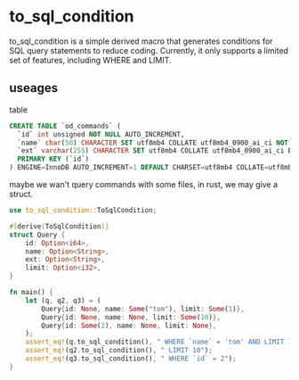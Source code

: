 # to_sql_condition
to_sql_condition is a simple derived macro that generates conditions for SQL query statements to reduce coding. Currently, it only supports a limited set of features, including WHERE and LIMIT.

## useages

table

```sql
CREATE TABLE `od_commands` (
  `id` int unsigned NOT NULL AUTO_INCREMENT,
  `name` char(50) CHARACTER SET utf8mb4 COLLATE utf8mb4_0900_ai_ci NOT NULL,
  `ext` varchar(255) CHARACTER SET utf8mb4 COLLATE utf8mb4_0900_ai_ci DEFAULT '',
  PRIMARY KEY (`id`)
) ENGINE=InnoDB AUTO_INCREMENT=1 DEFAULT CHARSET=utf8mb4 COLLATE=utf8mb4_0900_ai_ci
```

maybe we wan't query commands with some files, in rust, we may give a struct.

```rust
use to_sql_condition::ToSqlCondition;

#[derive(ToSqlCondition)]
struct Query {
    id: Option<i64>,
    name: Option<String>,
    ext: Option<String>,
    limit: Option<i32>,
}

fn main() {
    let (q, q2, q3) = (
        Query{id: None, name: Some("tom"), limit: Some(1)},
        Query{id: None, name: None, limit: Some(10)},
        Query{id: Some(2), name: None, limit: None},
    );
    assert_eq!(q.to_sql_condition(), " WHERE `name` = 'tom' AND LIMIT 1");
    assert_eq!(q2.to_sql_condition(), " LIMIT 10");
    assert_eq!(q3.to_sql_condition(), " WHERE `id` = 2");
}
```

